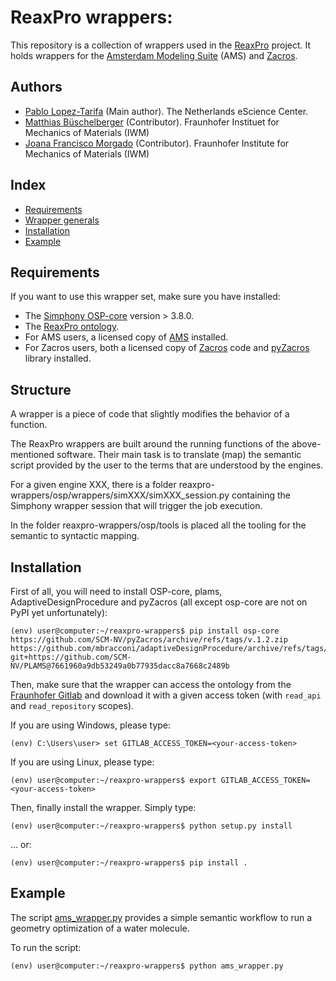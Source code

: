 # ReaxPro wrappers:  

This repository is a collection of wrappers used in the [ReaxPro](https://www.reaxpro.eu/) project.
It holds wrappers for the [Amsterdam Modeling Suite](https://www.scm.com/amsterdam-modeling-suite/) (AMS) and [Zacros](https://zacros.org/).

## Authors
- [Pablo Lopez-Tarifa](mailto:p.lopez@esciencecenter.nl) (Main author). The Netherlands eScience Center.
- [Matthias Büschelberger](mailto:matthias.bueschelberger@iwm.fraunhofer.de) (Contributor). Fraunhofer Instituet for Mechanics of Materials (IWM)
- [Joana Francisco Morgado](mailto:joana.francisco.morgado@iwm.fraunhofer.de) (Contributor). Fraunhofer Institute for Mechanics of Materials (IWM)

## Index

- [Requirements](#requirements)
- [Wrapper generals](#wrapper-generals)
- [Installation](#installation)
- [Example](#example)

## Requirements

If you want to use this wrapper set, make sure you have installed:

- The [Simphony OSP-core](https://github.com/simphony/osp-core) version > 3.8.0.
- The [ReaxPro ontology](https://gitlab.cc-asp.fraunhofer.de/ontology/applications/reaxpro/reaxpro-framework).
- For AMS users, a licensed copy of [AMS](https://www.scm.com/amsterdam-modeling-suite/) installed.
- For Zacros users, both a licensed copy of [Zacros](https://zacros.org/software) code and [pyZacros](https://github.com/NLESC-JCER/pyZacros) library installed.

## Structure
A wrapper is a piece of code that slightly modifies the behavior of a function. 

The ReaxPro wrappers are built around the running functions of the above-mentioned software. Their main task is to translate (map) the semantic script provided by the user to the terms that are understood by the engines.

For a given engine XXX, there is a folder reaxpro-wrappers/osp/wrappers/simXXX/simXXX_session.py containing the Simphony wrapper session that will trigger the job execution.

In the folder reaxpro-wrappers/osp/tools is placed all the tooling for the semantic to syntactic mapping. 

## Installation
First of all, you will need to install OSP-core, plams, AdaptiveDesignProcedure and pyZacros (all except osp-core are not on PyPI yet unfortunately):

```shell
(env) user@computer:~/reaxpro-wrappers$ pip install osp-core https://github.com/SCM-NV/pyZacros/archive/refs/tags/v.1.2.zip https://github.com/mbracconi/adaptiveDesignProcedure/archive/refs/tags/v1.4.0.zip git+https://github.com/SCM-NV/PLAMS@7661960a9db53249a0b77935dacc8a7668c2489b
```
Then, make sure that the wrapper can access the ontology from the [Fraunhofer Gitlab](https://gitlab.cc-asp.fraunhofer.de/) and download it with a given access token (with `read_api` and `read_repository` scopes). 

If you are using Windows, please type:

```shell
(env) C:\Users\user> set GITLAB_ACCESS_TOKEN=<your-access-token>
```

If you are using Linux, please type:

```shell
(env) user@computer:~/reaxpro-wrappers$ export GITLAB_ACCESS_TOKEN=<your-access-token>
```

Then, finally install the wrapper. Simply type:

```shell
(env) user@computer:~/reaxpro-wrappers$ python setup.py install
```

... or:


```shell
(env) user@computer:~/reaxpro-wrappers$ pip install .
```

## Example

The script [ams_wrapper.py](https://gitlab.cc-asp.fraunhofer.de/simphony/wrappers/reaxpro-wrappers/-/blob/master/examples/ams_wrapper.py) provides a simple semantic workflow to run a geometry optimization of a water molecule. 

To run the script:

```shell
(env) user@computer:~/reaxpro-wrappers$ python ams_wrapper.py 
```
